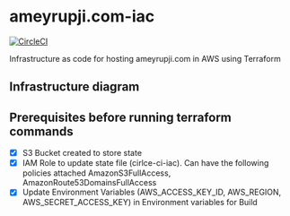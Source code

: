 # ameyrupji.com-iac

[![CircleCI](https://circleci.com/gh/ameyrupji/ameyrupji.com-iac.svg?style=svg)](https://circleci.com/gh/ameyrupji/ameyrupji.com-iac)

Infrastructure as code for hosting ameyrupji.com in AWS using Terraform


## Infrastructure diagram


## Prerequisites before running terraform commands
- [x] S3 Bucket created to store state
- [x] IAM Role to update state file (cirlce-ci-iac). Can have the following policies attached AmazonS3FullAccess, AmazonRoute53DomainsFullAccess
- [x] Update Environment Variables (AWS_ACCESS_KEY_ID, AWS_REGION, AWS_SECRET_ACCESS_KEY) in Environment variables for Build
